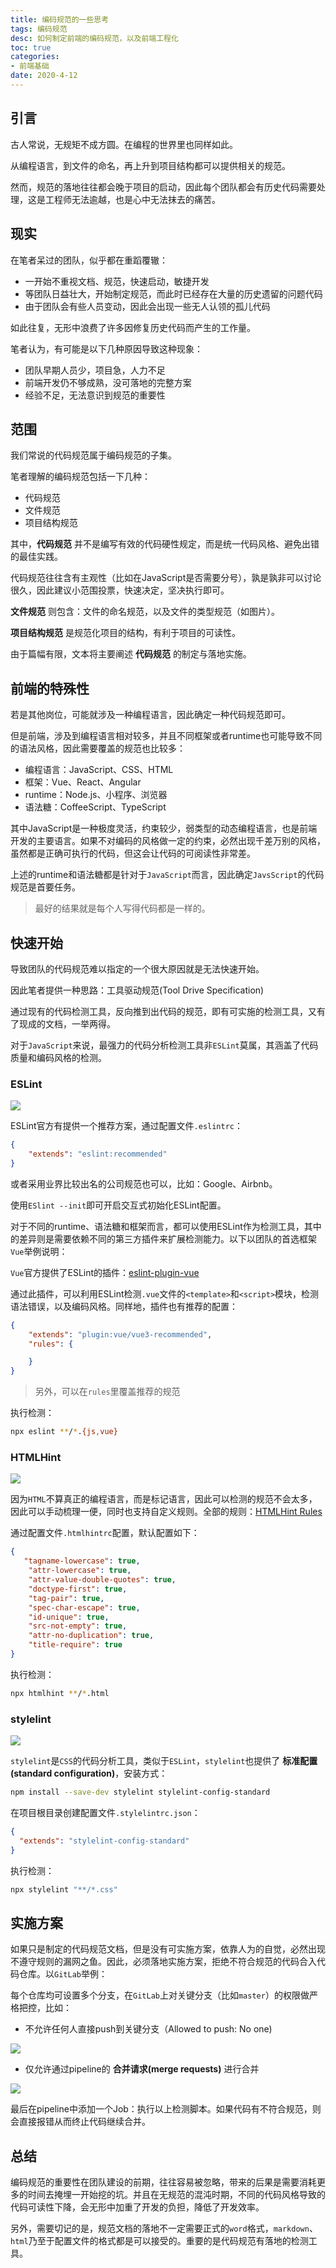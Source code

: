 ```yaml
---
title: 编码规范的一些思考
tags: 编码规范
desc: 如何制定前端的编码规范，以及前端工程化
toc: true
categories:
- 前端基础
date: 2020-4-12
---
```


## 引言

古人常说，无规矩不成方圆。在编程的世界里也同样如此。

从编程语言，到文件的命名，再上升到项目结构都可以提供相关的规范。

然而，规范的落地往往都会晚于项目的启动，因此每个团队都会有历史代码需要处理，这是工程师无法逾越，也是心中无法抹去的痛苦。

<!-- more -->

## 现实

在笔者呆过的团队，似乎都在重蹈覆辙：
- 一开始不重视文档、规范，快速启动，敏捷开发
- 等团队日益壮大，开始制定规范，而此时已经存在大量的历史遗留的问题代码
- 由于团队会有些人员变动，因此会出现一些无人认领的孤儿代码

如此往复，无形中浪费了许多因修复历史代码而产生的工作量。

笔者认为，有可能是以下几种原因导致这种现象：

- 团队早期人员少，项目急，人力不足
- 前端开发仍不够成熟，没可落地的完整方案
- 经验不足，无法意识到规范的重要性

## 范围

我们常说的代码规范属于编码规范的子集。

笔者理解的编码规范包括一下几种：
- 代码规范
- 文件规范
- 项目结构规范

其中，**代码规范** 并不是编写有效的代码硬性规定，而是统一代码风格、避免出错的最佳实践。

代码规范往往含有主观性（比如在JavaScript是否需要分号），孰是孰非可以讨论很久，因此建议小范围投票，快速决定，坚决执行即可。

**文件规范** 则包含：文件的命名规范，以及文件的类型规范（如图片）。

**项目结构规范** 是规范化项目的结构，有利于项目的可读性。

由于篇幅有限，文本将主要阐述 **代码规范** 的制定与落地实施。

## 前端的特殊性

若是其他岗位，可能就涉及一种编程语言，因此确定一种代码规范即可。

但是前端，涉及到编程语言相对较多，并且不同框架或者runtime也可能导致不同的语法风格，因此需要覆盖的规范也比较多：

- 编程语言：JavaScript、CSS、HTML
- 框架：Vue、React、Angular
- runtime：Node.js、小程序、浏览器
- 语法糖：CoffeeScript、TypeScript

其中JavaScript是一种极度灵活，约束较少，弱类型的动态编程语言，也是前端开发的主要语言。如果不对编码的风格做一定的约束，必然出现千差万别的风格，虽然都是正确可执行的代码，但这会让代码的可阅读性非常差。

上述的runtime和语法糖都是针对于`JavaScript`而言，因此确定`JavsScript`的代码规范是首要任务。

> 最好的结果就是每个人写得代码都是一样的。

## 快速开始

导致团队的代码规范难以指定的一个很大原因就是无法快速开始。

因此笔者提供一种思路：工具驱动规范(Tool Drive Specification)

通过现有的代码检测工具，反向推到出代码的规范，即有可实施的检测工具，又有了现成的文档，一举两得。

对于`JavaScript`来说，最强力的代码分析检测工具非`ESLint`莫属，其涵盖了代码质量和编码风格的检测。

### ESLint

![](/blog/images/code-guide/eslint.png)

ESLint官方有提供一个推荐方案，通过配置文件`.eslintrc`：

```json
{
    "extends": "eslint:recommended"
}
```

或者采用业界比较出名的公司规范也可以，比如：Google、Airbnb。

使用`ESlint --init`即可开启交互式初始化ESLint配置。

对于不同的runtime、语法糖和框架而言，都可以使用ESLint作为检测工具，其中的差异则是需要依赖不同的第三方插件来扩展检测能力。以下以团队的首选框架`Vue`举例说明：

`Vue`官方提供了ESLint的插件：[eslint-plugin-vue](https://eslint.vuejs.org/)

通过此插件，可以利用ESLint检测`.vue`文件的`<template>`和`<script>`模块，检测语法错误，以及编码风格。同样地，插件也有推荐的配置：

```json
{
    "extends": "plugin:vue/vue3-recommended",
    "rules": {

    }
}
```

> 另外，可以在`rules`里覆盖推荐的规范

执行检测：

```bash
npx eslint **/*.{js,vue}
```

### HTMLHint

![](/blog/images/code-guide/htmlhint.png)

因为`HTML`不算真正的编程语言，而是标记语言，因此可以检测的规范不会太多，因此可以手动梳理一便，同时也支持自定义规则。全部的规则：[HTMLHint Rules](https://github.com/htmlhint/HTMLHint/wiki/Rules)

通过配置文件`.htmlhintrc`配置，默认配置如下：

```json
{
   "tagname-lowercase": true,
    "attr-lowercase": true,
    "attr-value-double-quotes": true,
    "doctype-first": true,
    "tag-pair": true,
    "spec-char-escape": true,
    "id-unique": true,
    "src-not-empty": true,
    "attr-no-duplication": true,
    "title-require": true
}
```

执行检测：

```bash
npx htmlhint **/*.html
```

### stylelint

![](/blog/images/code-guide/stylelint.png)

`stylelint`是`CSS`的代码分析工具，类似于`ESLint`，`stylelint`也提供了 **标准配置(standard configuration)**，安装方式：

```bash
npm install --save-dev stylelint stylelint-config-standard
```

在项目根目录创建配置文件`.stylelintrc.json`：

```json
{
  "extends": "stylelint-config-standard"
}
```

执行检测：

```bash
npx stylelint "**/*.css"
```

## 实施方案

如果只是制定的代码规范文档，但是没有可实施方案，依靠人为的自觉，必然出现不遵守规则的漏网之鱼。因此，必须落地实施方案，拒绝不符合规范的代码合入代码仓库。以`GitLab`举例：

每个仓库均可设置多个分支，在`GitLab`上对关键分支（比如`master`）的权限做严格把控，比如：

- 不允许任何人直接push到关键分支（Allowed to push: No one)

![](/blog/images/code-guide/protect-branch.png)

- 仅允许通过pipeline的 **合并请求(merge requests)** 进行合并

![](/blog/images/code-guide/merge-request.png)

最后在pipeline中添加一个Job：执行以上检测脚本。如果代码有不符合规范，则会直接报错从而终止代码继续合并。

## 总结

编码规范的重要性在团队建设的前期，往往容易被忽略，带来的后果是需要消耗更多的时间去掩埋一开始挖的坑。并且在无规范的混沌时期，不同的代码风格导致的代码可读性下降，会无形中加重了开发的负担，降低了开发效率。

另外，需要切记的是，规范文档的落地不一定需要正式的`word`格式，`markdown`、`html`乃至于配置文件的格式都是可以接受的。重要的是代码规范有落地的检测工具。